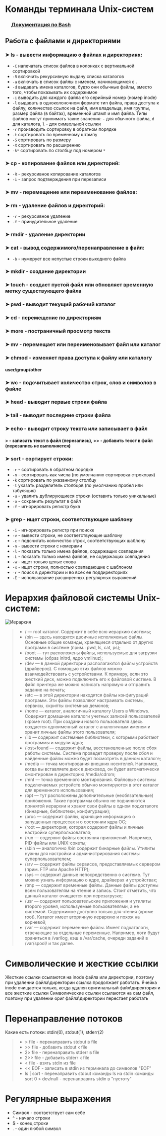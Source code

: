 # Команды терминала Unix-систем
### &nbsp;&nbsp;&nbsp;&nbsp;&nbsp;[Документация по Bash](bash.md)
## Работа с файлами и директориями
### ➤ ls - вывести информацию о файлах и директориях:
+ `-C` напечатать список файлов в колонках с вертикальной сортировкой
+ `-R` включить рекурсивную выдачу списка каталогов
+ `-a` включать в список файлы с именем, начинающимся с `.`
+ `-d` выдавать имена каталогов, будто они обычные файлы, вместо того, чтобы показывать их содержимое
+ `-i` выводить для каждого файла его серийный номер (номер inode)
+ `-l` выдавать в одноколоночном формате тип файла, права доступа к файлу, количество ссылок на файл, имя владельца, имя группы, размер файла (в байтах), временной штамп и имя файла. Типы файлов могут принимать такие значения: `-` для обычного файла, `d` для каталога, `l` - для символьной ссылки
+ `-r` производить сортировку в обратном порядке
+ `-t` сортировать по временному штампу
+ `-S` сортировать по размеру
+ `-X` сортировать по расширению
+ `-k*` сортировать по столбцу под номером `*`
### ➤ cp - копирование файлов или директорий:
+ `-R` - рекурсивное копирование каталогов
+ `-i` - запрос подтверждения при перезаписи
### ➤ mv - перемещение или переименование файлов:
### ➤ rm - удаление файлов и директорий:
+ `-r` - рекурсивное удаление
+ `-f` - принудительное удаление
### ➤ rmdir - удаление директории
### ➤ cat - вывод содержимого/перенаправление в файл:
+ `-b` - нумерует все непустые строки выходного файла
### ➤ mkdir - создание директории
### ➤ touch - создает пустой файл или обновляет временную метку существующего файла
### ➤ pwd - выводит текущий рабочий каталог
### ➤ cd - перемещение по директориям
### ➤ more - постраничный просмотр текста
### ➤ mv - перемещает или переименовывает файл или каталог
### ➤ chmod - изменяет права доступа к файлу или каталогу
#### user/group/other
### ➤ wc - подсчитывает количество строк, слов и символов в файле
### ➤ head - выводит первые строки файла
### ➤ tail - выводит последние строки файла
### ➤ echo - выводит строку текста или записывает в файл
#### > - записать текст в файл (перезапись), >> - добавить текст в файл (перезапись не выполняется)
### ➤ sort - сортирует строки:
+ `-r` - сортировать в обратном порядке
+ `-n` - сортировать как числа (по умолчанию сортировка строковая)
+ `-k` сортировать по указанному столбцу
+ `-t` указать разделитель столбцов (по умолчанию пробел или табуляция)
+ `-u` - удалить дублирующиеся строки (оставить только уникальные)
+ `-o` - сохранить результат в файл
+ `-f` - игнорировать регистр букв
### ➤ grep - ищет строки, соответствующие шаблону
+ `-i` - игнорировать регистр при поиске
+ `-v` - вывести строки, не соответствующие шаблону
+ `-c` - подсчитать количество строк, соответствующих шаблону
+ `-n` - вывести строки с номерами
+ `-l` - показать только имена файлов, содержащих совпадения
+ `-L` - показать только имена файлов, не содержащих совпадения
+ `-w` - ищет только целые слова
+ `-x` - ищет строки, полностью совпадающие с шаблоном
+ `-r` - поиск в директории и во всех ее поддиректориях
+ `-E` - использование расширенных регулярных выражений

# Иерархия файловой системы Unix-систем:
![Иерархия](photos/unix_hierarchy.jpg)
> + / — root каталог. Содержит в себе всю иерархию системы;
> + /bin — здесь находятся двоичные исполняемые файлы. Основные общие команды, хранящиеся отдельно от других программ в системе (прим.: pwd, ls, cat, ps);
> + /boot — тут расположены файлы, используемые для загрузки системы (образ initrd, ядро vmlinuz);
>+ /dev — в данной директории располагаются файлы устройств (драйверов). С помощью этих файлов можно взаимодействовать с устройствами. К примеру, если это жесткий диск, можно подключить его к файловой системе. В файл принтера же можно написать напрямую и отправить задание на печать;
>+ /etc — в этой директории находятся файлы конфигураций программ. Эти файлы позволяют настраивать системы, сервисы, скрипты системных демонов;
>+ /home — каталог, аналогичный каталогу Users в Windows. Содержит домашние каталоги учетных записей пользователей (кроме root). При создании нового пользователя здесь создается одноименный каталог с аналогичным именем и хранит личные файлы этого пользователя;
>+ /lib — содержит системные библиотеки, с которыми работают программы и модули ядра;
>+ /lost+found — содержит файлы, восстановленные после сбоя работы системы. Система проведет проверку после сбоя и найденные файлы можно будет посмотреть в данном каталоге;
>+ /media — точка монтирования внешних носителей. Например, когда вы вставляете диск в дисковод, он будет автоматически смонтирован в директорию /media/cdrom;
>+ /mnt — точка временного монтирования. Файловые системы подключаемых устройств обычно монтируются в этот каталог для временного использования;
>+ /opt — тут расположены дополнительные (необязательные) приложения. Такие программы обычно не подчиняются принятой иерархии и хранят свои файлы в одном подкаталоге (бинарные, библиотеки, конфигурации);
>+ /proc — содержит файлы, хранящие информацию о запущенных процессах и о состоянии ядра ОС;
>+ /root — директория, которая содержит файлы и личные настройки суперпользователя;
>+ /run — содержит файлы состояния приложений. Например, PID-файлы или UNIX-сокеты;
>+ /sbin — аналогично /bin содержит бинарные файлы. Утилиты нужны для настройки и администрирования системы суперпользователем;
>+ /srv — содержит файлы сервисов, предоставляемых сервером (прим. FTP или Apache HTTP);
>+ /sys — содержит данные непосредственно о системе. Тут можно узнать информацию о ядре, драйверах и устройствах;
>+ /tmp — содержит временные файлы. Данные файлы доступны всем пользователям на чтение и запись. Стоит отметить, что данный каталог очищается при перезагрузке;
>+ /usr — содержит пользовательские приложения и утилиты второго уровня, используемые пользователями, а не системой. Содержимое доступно только для чтения (кроме root). Каталог имеет вторичную иерархию и похож на корневой;
>+ /var — содержит переменные файлы. Имеет подкаталоги, отвечающие за отдельные переменные. Например, логи будут храниться в /var/log, кэш в /var/cache, очереди заданий в /var/spool/ и так далее.

# Символические и жесткие ссылки
Жесткие ссылки ссылаются на inode файла или директории, поэтому при удалении файла\директории ссылка продолжает работать. Ячейка inode очищается только, когда удален оригинальный файл\директория и все жесткие ссылки
Символические ссылки ссылаются на сам файл, поэтому при удалении ориг файла\директории перестает работать
# Перенаправление потоков
Какие есть потоки: stdin(0), stdout(1), stderr(2)
> + \> file - перенаправить stdout в file
> + \>\> file - добавить stdout к file
> + 2\> file - перенаправить stderr в file
> + 2\>\> file - добавить stderr к file
> + \< file - взять stdin из file
> + \<\< EOF - записать в stdin из терминала до символов "EOF"
> + ls | sort - перенаправить stdout команды ls на stdin команды sort
> 0 \> dev/null -  перенаправить stdin в "пустоту"
# Регулярные выражения
+ Символ - соответствует сам себе
+ ^ - начало строки
+ $ - конец строки
+ . - один любой символ

